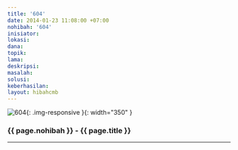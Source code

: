 ```yaml
---
title: '604'
date: 2014-01-23 11:08:00 +07:00
nohibah: '604'
inisiator:
lokasi:
dana:
topik:
lama:
deskripsi:
masalah:
solusi:
keberhasilan:
layout: hibahcmb
---
```


![604](/static/img/hibahcmb/604.png){: .img-responsive }{: width="350" }

### {{ page.nohibah }} - {{ page.title }}

---
